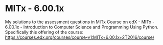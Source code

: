 # MITx - 6.00.1x

My solutions to the assessment questions in MITx Course on edX - MITx - 6.00.1x - Introduction to Computer Science and Programming Using Python. Specifically this offering of the course: https://courses.edx.org/courses/course-v1:MITx+6.00.1x+2T2016/course/

